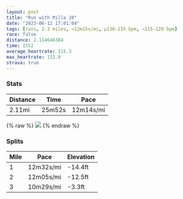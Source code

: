 ```yaml
---
layout: post
title: "Run with Milla 20"
date: "2023-06-12 17:01:04"
tags: [runs, 2-3 miles, <12m15s/mi, μ130-135 bpm, →115-120 bpm]
race: false
distance: 2.114646384
time: 1552
average_heartrate: 115.3
max_heartrate: 131.0
strava: true
---
```


### Stats

| Distance | Time | Pace |
|----------|------|------|
|2.11mi|25m52s|12m14s/mi|

{% raw %}
<img src='https://maps.googleapis.com/maps/api/staticmap?maptype=roadmap&path=enc:}`wwFhntbM[h@IXSJ[|A[n@a@hBOh@Sb@AV_AzC@BXRSSMCEBYx@ER?PRVbAp@ZLx@f@dAt@bAn@NRn@b@h@ThAx@ZNZ\`ATPLVj@RN`Bj@lA\t@Jp@Pd@Rd@H~Aj@hCl@JNWh@I`@ILOf@E\c@fAI^O^JJZIVc@Rk@Pw@Xu@RsAJiAKIE@IPCXa@dA_@rA?Ji@tA]r@DHLBb@ORc@r@wBJg@ZgCCMCCING\e@hAQz@q@xAYfA@RB@RC\[j@uATaAb@qCBQCKGCWAWEkBBu@GaBk@aASKI@FCSe@EQGc@Eg@MeAWUQc@MKMWm@WKaAS{A{@YUQCGQ[_@SIS[a@OgAs@uAm@c@[eDsBIIIAeAk@OU{@o@g@k@TF^Vf@RTXXTfBfA&key=AIzaSyC1MId7bFpkLXNAaYhBSTb8jLyiSqzbDtM&size=800x800&markers=color:yellow|label:S|40.75551,-74.00181&markers=color:green|label:F|40.75718,-74.00512000000002'>
{% endraw %}

### Splits

| Mile | Pace | Elevation |
|------|------|-----------|
|1|12m32s/mi|-14.4ft|
|2|12m05s/mi|-12.5ft|
|3|10m29s/mi|-3.3ft|
